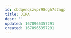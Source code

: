 ```yaml
---
id: cbdqenqszvpr98dgh7s2ngp
title: JIRA
desc: ''
updated: 1678965357291
created: 1678965357291
---
```

